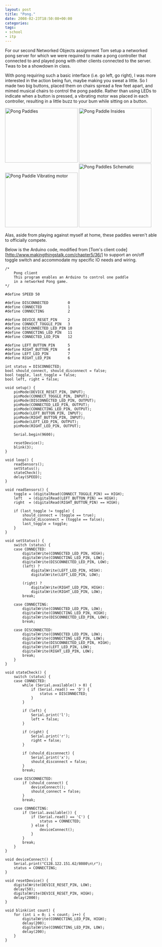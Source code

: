 ```yaml
---
layout: post
title: "Pong."
date: 2008-02-23T18:50:08+00:00
categories:
tags:
- school
- itp
---
```

For our second Networked Objects assignment Tom setup a networked pong server for which we were required to make a pong controller that connected to and played pong with other clients connected to the server. Twas to be a showdown in class.

With pong requiring such a basic interface (i.e. go left, go right), I was more interested in the action being fun, maybe making you sweat a little. So I made two big buttons, placed them on chairs spread a few feet apart, and mimed musical chairs to control the pong paddle. Rather than using LEDs to indicate when a button is pressed, a vibrating motor was placed in each controller, resulting in a little buzz to your bum while sitting on a button.

<a href="http://www.flickr.com/photos/69613750@N00/2288590939" title="View 'Pong Paddles' on Flickr.com"><img src="http://farm4.static.flickr.com/3172/2288590939_d08c7aa41f_m.jpg" alt="Pong Paddles" border="0" width="240" height="180" /></a>
<a href="http://www.flickr.com/photos/69613750@N00/2288590947" title="View 'Pong Paddle Insides' on Flickr.com"><img src="http://farm3.static.flickr.com/2326/2288590947_5e1a1c10b0_m.jpg" alt="Pong Paddle Insides" border="0" width="240" height="180" /></a>
<a href="http://www.flickr.com/photos/69613750@N00/2288590951" title="View 'Pong Paddle Vibrating motor' on Flickr.com"><img src="http://farm3.static.flickr.com/2363/2288590951_bcc399447a_m.jpg" alt="Pong Paddle Vibrating motor" border="0" width="240" height="180" /></a>
<a href="http://www.flickr.com/photos/69613750@N00/2288660799" title="View 'Pong Paddles Schematic' on Flickr.com"><img src="http://farm3.static.flickr.com/2128/2288660799_02338f0e86_m.jpg" alt="Pong Paddles Schematic" border="0" width="240" height="210" /></a>

Alas, aside from playing against myself at home, these paddles weren't able to officially compete.

Below is the Arduino code, modified from [Tom's client code][http://www.makingthingstalk.com/chapter5/36/] to support an on/off toggle switch and accommodate my specific IO needs and wiring.

	/*
		Pong client
		This program enables an Arduino to control one paddle
		in a networked Pong game.
	*/

	#define SPEED 50

	#define DISCONNECTED         0
	#define CONNECTED            1
	#define CONNECTING           2

	#define DEVICE_RESET_PIN     2
	#define CONNECT_TOGGLE_PIN   3
	#define DISCONNECTED_LED_PIN 10
	#define CONNECTING_LED_PIN   11
	#define CONNECTED_LED_PIN    12

	#define LEFT_BUTTON_PIN      5
	#define RIGHT_BUTTON_PIN     4
	#define LEFT_LED_PIN         7
	#define RIGHT_LED_PIN        6

	int status = DISCONNECTED;
	bool should_connect, should_disconnect = false;
	bool toggle, last_toggle = false;
	bool left, right = false;

	void setup() {
		pinMode(DEVICE_RESET_PIN, INPUT);
		pinMode(CONNECT_TOGGLE_PIN, INPUT);
		pinMode(DISCONNECTED_LED_PIN, OUTPUT);
		pinMode(CONNECTED_LED_PIN, OUTPUT);
		pinMode(CONNECTING_LED_PIN, OUTPUT);
		pinMode(LEFT_BUTTON_PIN, INPUT);
		pinMode(RIGHT_BUTTON_PIN, INPUT);
		pinMode(LEFT_LED_PIN, OUTPUT);
		pinMode(RIGHT_LED_PIN, OUTPUT);

		Serial.begin(9600);

		resetDevice();
		blink(3);
	}

	void loop() {
		readSensors();
		setStatus();
		stateCheck();
		delay(SPEED);
	}

	void readSensors() {
		toggle = (digitalRead(CONNECT_TOGGLE_PIN) == HIGH);
		left   = (digitalRead(LEFT_BUTTON_PIN) == HIGH);
		right  = (digitalRead(RIGHT_BUTTON_PIN) == HIGH);
	
		if (last_toggle != toggle) {
			should_connect = (toggle == true);
			should_disconnect = (toggle == false);
			last_toggle = toggle;
		}
	}

	void setStatus() {
		switch (status) {
		case CONNECTED:
			digitalWrite(CONNECTED_LED_PIN, HIGH);
			digitalWrite(CONNECTING_LED_PIN, LOW);
			digitalWrite(DISCONNECTED_LED_PIN, LOW);
			(left) ?
				digitalWrite(LEFT_LED_PIN, HIGH):
				digitalWrite(LEFT_LED_PIN, LOW);

			(right) ?
				digitalWrite(RIGHT_LED_PIN, HIGH):
				digitalWrite(RIGHT_LED_PIN, LOW);
			break;
		
		case CONNECTING:
			digitalWrite(CONNECTED_LED_PIN, LOW);
			digitalWrite(CONNECTING_LED_PIN, HIGH);
			digitalWrite(DISCONNECTED_LED_PIN, LOW);
			break;
		
		case DISCONNECTED:
			digitalWrite(CONNECTED_LED_PIN, LOW);
			digitalWrite(CONNECTING_LED_PIN, LOW);
			digitalWrite(DISCONNECTED_LED_PIN, HIGH);
			digitalWrite(LEFT_LED_PIN, LOW);
			digitalWrite(RIGHT_LED_PIN, LOW);
			break;
		}
	}

	void stateCheck() {
		switch (status) {
		case CONNECTED:
			while (Serial.available() > 0) {
				if (Serial.read() == 'D') {
					status = DISCONNECTED;
				}
			} 
		
			if (left) {
				Serial.print('l');
				left = false;
			}
		
			if (right) {
				Serial.print('r');
				right = false;
			}
			
			if (should_disconnect) {
				Serial.print('x');
				should_disconnect = false;
			}
			break;

		case DISCONNECTED:
			if (should_connect) {
				deviceConnect();
				should_connect = false;
			}
			break;
	
		case CONNECTING:
			if (Serial.available()) {
				if (Serial.read() == 'C') {
					status = CONNECTED;
				} else {
					deviceConnect();
				}
			}
			break;
		}
	}

	void deviceConnect() {
		Serial.print("C128.122.151.62/8080\n\r");
		status = CONNECTING;
	}

	void resetDevice() {
		digitalWrite(DEVICE_RESET_PIN, LOW);
		delay(50);
		digitalWrite(DEVICE_RESET_PIN, HIGH);
		delay(2000);
	}

	void blink(int count) {
		for (int i = 0; i < count; i++) {
			digitalWrite(CONNECTING_LED_PIN, HIGH);
			delay(200);
			digitalWrite(CONNECTING_LED_PIN, LOW);
			delay(200);
		}
	}
